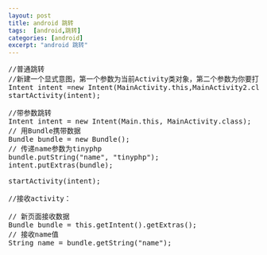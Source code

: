 ```yaml
---
layout: post
title: android 跳转
tags:  [android,跳转]
categories: [android]
excerpt: "android 跳转"
---
```



<pre>
//普通跳转
//新建一个显式意图，第一个参数为当前Activity类对象，第二个参数为你要打开的Activity类
Intent intent =new Intent(MainActivity.this,MainActivity2.class);
startActivity(intent);

//带参数跳转
Intent intent = new Intent(Main.this, MainActivity.class);
// 用Bundle携带数据
Bundle bundle = new Bundle();
// 传递name参数为tinyphp
bundle.putString("name", "tinyphp");
intent.putExtras(bundle);

startActivity(intent);

//接收activity：

// 新页面接收数据
Bundle bundle = this.getIntent().getExtras();
// 接收name值
String name = bundle.getString("name");